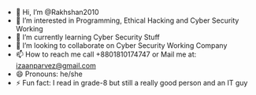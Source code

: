 - 👋 Hi, I’m @Rakhshan2010
- 👀 I’m interested in Programming, Ethical Hacking and Cyber Security Working
- 🌱 I’m currently learning Cyber Security Stuff
- 💞️ I’m looking to collaborate on Cyber Security Working Company
- 📫 How to reach me call +8801810174747 or Mail me at: izaanparvez@gmail.com
- 😄 Pronouns: he/she
- ⚡ Fun fact: I read in grade-8 but still a really good person and an IT guy

<!---
Rakhshan2010/Rakhshan2010 is a ✨ special ✨ repository because its `README.md` (this file) appears on your GitHub profile.
You can click the Preview link to take a look at your changes.
--->

